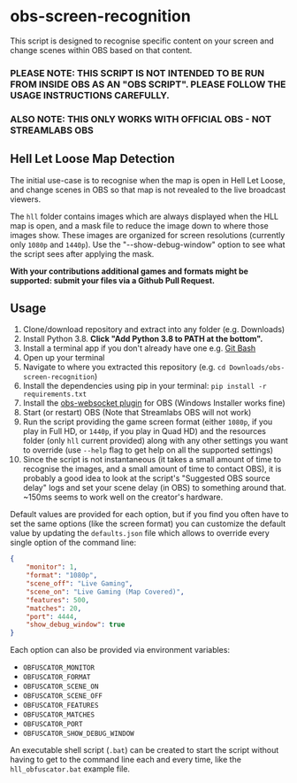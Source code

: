 # obs-screen-recognition

This script is designed to recognise specific content on your screen and change scenes within OBS based on that content.

### PLEASE NOTE: THIS SCRIPT IS NOT INTENDED TO BE RUN FROM INSIDE OBS AS AN "OBS SCRIPT". PLEASE FOLLOW THE USAGE INSTRUCTIONS CAREFULLY.

### ALSO NOTE: THIS ONLY WORKS WITH OFFICIAL OBS - NOT STREAMLABS OBS

## Hell Let Loose Map Detection

The initial use-case is to recognise when the map is open in Hell Let Loose, and change scenes in OBS so that map is not revealed to the live broadcast viewers.

The `hll` folder contains images which are always displayed when the HLL map is open, and a mask file to reduce the image down to where those images show. These images are organized for screen resolutions (currently only `1080p` and `1440p`). Use the "--show-debug-window" option to see what the script sees after applying the mask.

**With your contributions additional games and formats might be supported: submit your files via a Github Pull Request.**

## Usage
1. Clone/download repository and extract into any folder (e.g. Downloads)
2. Install Python 3.8. **Click "Add Python 3.8 to PATH at the bottom".**
3. Install a terminal app if you don't already have one e.g. [Git Bash](https://gitforwindows.org/)
4. Open up your terminal
5. Navigate to where you extracted this repository (e.g. `cd Downloads/obs-screen-recognition`)
4. Install the dependencies using pip in your terminal: `pip install -r requirements.txt`
5. Install the [obs-websocket plugin](https://obsproject.com/forum/resources/obs-websocket-remote-control-obs-studio-from-websockets.466/) for OBS (Windows Installer works fine)
6. Start (or restart) OBS (Note that Streamlabs OBS will not work)
7. Run the script providing the game screen format (either `1080p`, if you play in Full HD, or `1440p`, if you play in Quad HD) and the resources folder (only `hll` current provided) along with any other settings you want to override (use `--help` flag to get help on all the supported settings)
8. Since the script is not instantaneous (it takes a small amount of time to recognise the images, and a small amount of time to contact OBS), it is probably a good idea to look at the script's "Suggested OBS source delay" logs and set your scene delay (in OBS) to something around that. ~150ms seems to work well on the creator's hardware.

Default values are provided for each option, but if you find you often have to set the same options (like the screen format) you can customize the default value by updating the `defaults.json` file which allows to override every single option of the command line:

```json
{
    "monitor": 1,
    "format": "1080p",
    "scene_off": "Live Gaming",
    "scene_on": "Live Gaming (Map Covered)",
    "features": 500,
    "matches": 20,
    "port": 4444,
    "show_debug_window": true
}
```

Each option can also be provided via environment variables:

* `OBFUSCATOR_MONITOR`
* `OBFUSCATOR_FORMAT`
* `OBFUSCATOR_SCENE_ON`
* `OBFUSCATOR_SCENE_OFF`
* `OBFUSCATOR_FEATURES`
* `OBFUSCATOR_MATCHES`
* `OBFUSCATOR_PORT`
* `OBFUSCATOR_SHOW_DEBUG_WINDOW`


An executable shell script (`.bat`) can be created to start the script without having to get to the command line each and every time, like the `hll_obfuscator.bat` example file.